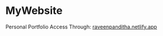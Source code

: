 # MyWebsite
Personal Portfolio
Access Through: <a href="raveenpanditha.netlify.app" target="_blank">raveenpanditha.netlify.app</a>
